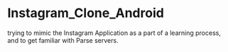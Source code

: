# Instagram_Clone_Android

trying to mimic the Instagram Application as a part of a learning process, and to get familiar with Parse servers.
